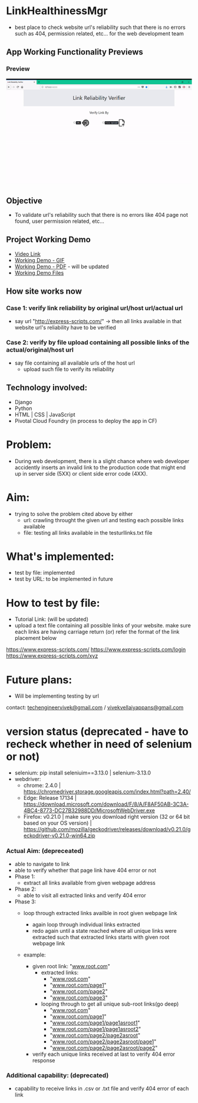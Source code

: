 # LinkHealthinessMgr
- best place to check website url's reliability such that there is no errors such as 404, permission related, etc... for the web development team

## App Working Functionality Previews
### Preview 
![](https://github.com/vivekVells/LinkHealthinessMgr/blob/develop/demo/v1%20Link%20Health%20Verifier.gif)

## Objective
- To validate url's reliability such that there is no errors like 404 page not found, user permission related, etc...

## Project Working Demo
- [Video Link](https://drive.google.com/open?id=125LxihpVWTy23CaovFe-dKGzKHk4yuW1)
- [Working Demo - GIF](https://github.com/vivekVells/LinkHealthinessMgr/blob/develop/demo/v1%20Link%20Health%20Verifier.gif)
- [Working Demo - PDF]() - will be updated
- [Working Demo Files](https://github.com/vivekVells/LinkHealthinessMgr/tree/develop/demo)

## How site works now
### Case 1: verify link reliability by original url/host url/actual url
- say url "http://express-scripts.com/" -> then all links available in that website url's reliability have to be verified 
### Case 2: verify by file upload containing all possible links of the actual/original/host url
- say file containing all available urls of the host url 
  - upload such file to verify its reliability
  
## Technology involved:
- Django
- Python
- HTML | CSS | JavaScript
- Pivotal Cloud Foundry (in process to deploy the app in CF)

# Problem:
- During web development, there is a slight chance where web developer accidently inserts an invalid link to the production code that might end up in server side (5XX) or client side error code (4XX). 

# Aim:
- trying to solve the problem cited above by either
  - url: crawling throught the given url and testing each possible links available
  - file: testing all links available in the testurllinks.txt file 

# What's implemented:
- test by file: implemented
- test by URL: to be implemented in future

# How to test by file:
- Tutorial Link: (will be updated)
- upload a text file containing all possible links of your website. make sure each links are having carriage return (or) refer the format of the link placement below

https://www.express-scripts.com/
https://www.express-scripts.com/login
https://www.express-scripts.com/xyz

# Future plans:
- Will be implementing testing by url

contact: techengineervivek@gmail.com / vivekvellaiyappans@gmail.com

# version status (deprecated - have to recheck whether in need of selenium or not)
- selenium: pip install seleniuim==3.13.0 | selenium-3.13.0
- webdriver:
  - chrome: 2.4.0 | https://chromedriver.storage.googleapis.com/index.html?path=2.40/
  - Edge: Release 17134 | https://download.microsoft.com/download/F/8/A/F8AF50AB-3C3A-4BC4-8773-DC27B32988DD/MicrosoftWebDriver.exe
  - Firefox: v0.21.0 | make sure you download right version (32 or 64 bit based on your OS version) | https://github.com/mozilla/geckodriver/releases/download/v0.21.0/geckodriver-v0.21.0-win64.zip
  
### Actual Aim: (depreceated)
- able to navigate to link
- able to verify whether that page link have 404 error or not
- Phase 1:
  - extract all links available from given webpage address
- Phase 2:
  - able to visit all extracted links and verify 404 error
- Phase 3:
  - loop through extracted links availble in root given webpage link
    - again loop through individual links extracted 
    - redo again until a state reached where all unique links were extracted such that extracted links starts with given root webpage link

  - example:
    - given root link: "www.root.com"
      - extracted links:
        - "www.root.com"
        - "www.root.com/page1"
        - "www.root.com/page2"
        - "www.root.com/page3"
      - looping through to get all unique sub-root links(go deep)
        - "www.root.com"
        - "www.root.com/page1"
        - "www.root.com/page1/page1asroot1"
        - "www.root.com/page1/page1asroot2"
        - "www.root.com/page2/page2asroot"
        - "www.root.com/page2/page2asroot/page1"
        - "www.root.com/page2/page2asroot/page2"
    - verify each unique links received at last to verify 404 error response

### Additional capability: (deprecated)
- capability to receive links in .csv or .txt file and verify 404 error of each link
